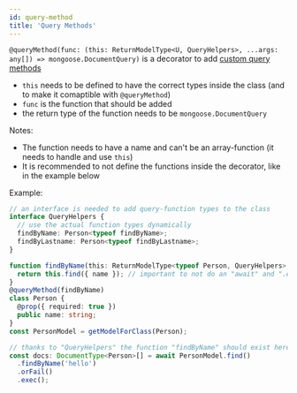 ```yaml
---
id: query-method
title: 'Query Methods'
---
```


`@queryMethod(func: (this: ReturnModelType<U, QueryHelpers>, ...args: any[]) => mongoose.DocumentQuery)` is a decorator to add [custom query methods](https://thecodebarbarian.com/mongoose-custom-query-methods)
- `this` needs to be defined to have the correct types inside the class (and to make it comaptible with `@queryMethod`)
- `func` is the function that should be added
- the return type of the function needs to be `mongoose.DocumentQuery`

Notes:
- The function needs to have a name and can't be an array-function (it needs to handle and use `this`)
- It is recommended to not define the functions inside the decorator, like in the example below

Example:

```ts
// an interface is needed to add query-function types to the class
interface QueryHelpers {
  // use the actual function types dynamically
  findByName: Person<typeof findByName>;
  findByLastname: Person<typeof findByLastname>;
}

function findByName(this: ReturnModelType<typeof Person, QueryHelpers>, name: string) {
  return this.find({ name }); // important to not do an "await" and ".exec"
}
@queryMethod(findByName)
class Person {
  @prop({ required: true })
  public name: string;
}
const PersonModel = getModelForClass(Person);

// thanks to "QueryHelpers" the function "findByName" should exist here and return the correct type
const docs: DocumentType<Person>[] = await PersonModel.find()
  .findByName('hello')
  .orFail()
  .exec();
```
